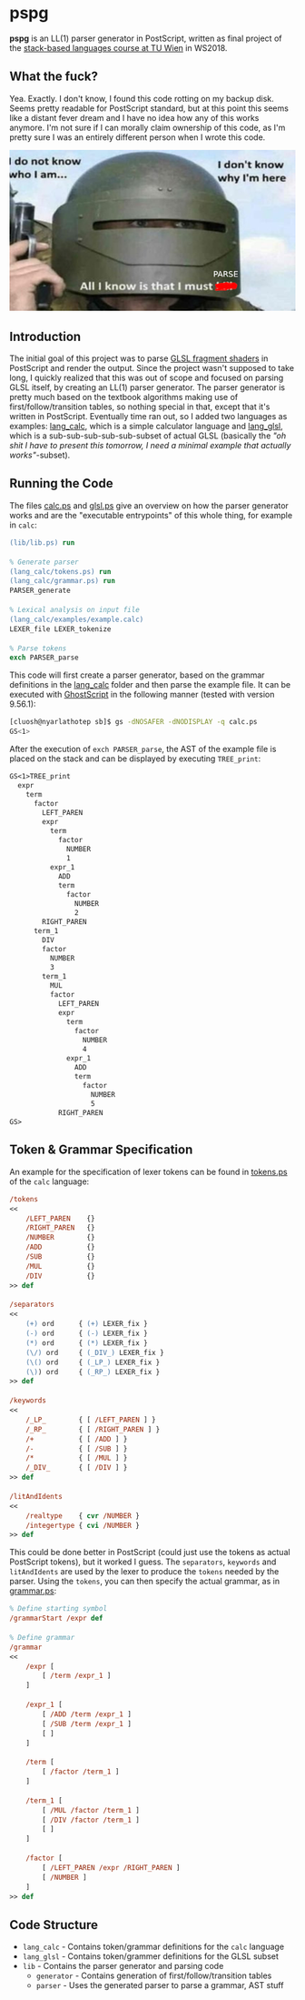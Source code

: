 pspg 
===

**pspg** is an LL(1) parser generator in PostScript, written as final project
of the [stack-based languages course at TU Wien](https://vowi.fsinf.at/wiki/TU_Wien:Stackbasierte_Sprachen_VU_(Ertl))
in WS2018.

What the fuck?
---

Yea. Exactly. I don't know, I found this code rotting on my backup disk. Seems
pretty readable for PostScript standard, but at this point this seems like a
distant fever dream and I have no idea how any of this works anymore. I'm not
sure if I can morally claim ownership of this code, as I'm pretty sure I was 
an entirely different person when I wrote this code.

![I do not know who I am... I don't know why I'm here, All I know is that I must parse](parse.jpg)

Introduction
---

The initial goal of this project was to parse [GLSL fragment shaders](https://www.khronos.org/opengl/wiki/Fragment_Shader)
in PostScript and render the output. Since the project wasn't supposed to take
long, I quickly realized that this was out of scope and focused on parsing
GLSL itself, by creating an LL(1) parser generator. The parser generator is
pretty much based on the textbook algorithms making use of
first/follow/transition tables, so nothing special in that, except that it's
written in PostScript. Eventually time ran out, so I added two languages as
examples: [lang_calc](lang_calc), which is a simple calculator language and [lang_glsl](lang_glsl),
which is a sub-sub-sub-sub-sub-subset of actual GLSL (basically the *"oh shit I
have to present this tomorrow, I need a minimal example that actually works"*-subset).

Running the Code
---

The files [calc.ps](calc.ps) and [glsl.ps](glsl.ps) give an overview on how
the parser generator works and are the "executable entrypoints" of this whole
thing, for example in `calc`:

```postscript
(lib/lib.ps) run

% Generate parser
(lang_calc/tokens.ps) run
(lang_calc/grammar.ps) run
PARSER_generate

% Lexical analysis on input file
(lang_calc/examples/example.calc)
LEXER_file LEXER_tokenize

% Parse tokens
exch PARSER_parse
```

This code will first create a parser generator, based on the grammar
definitions in the [lang_calc](lang_calc) folder and then parse the example
file. It can be executed with [GhostScript](https://www.ghostscript.com/) in
the following manner (tested with version 9.56.1):

```bash
[cluosh@nyarlathotep sb]$ gs -dNOSAFER -dNODISPLAY -q calc.ps
GS<1>
```

After the execution of `exch PARSER_parse`, the AST of the example file is
placed on the stack and can be displayed by executing `TREE_print`:

```text
GS<1>TREE_print
  expr
    term
      factor
        LEFT_PAREN
        expr
          term
            factor
              NUMBER
              1
          expr_1
            ADD
            term
              factor
                NUMBER
                2
        RIGHT_PAREN
      term_1
        DIV
        factor
          NUMBER
          3
        term_1
          MUL
          factor
            LEFT_PAREN
            expr
              term
                factor
                  NUMBER
                  4
              expr_1
                ADD
                term
                  factor
                    NUMBER
                    5
            RIGHT_PAREN
GS>
```

Token & Grammar Specification
---

An example for the specification of lexer tokens can be found in
[tokens.ps](lang_calc/tokens.ps) of the `calc` language:

```postscript
/tokens
<<
    /LEFT_PAREN    {}
    /RIGHT_PAREN   {}
    /NUMBER        {}
    /ADD           {}
    /SUB           {}
    /MUL           {}
    /DIV           {}
>> def

/separators
<<
    (+) ord      { (+) LEXER_fix }
    (-) ord      { (-) LEXER_fix }
    (*) ord      { (*) LEXER_fix }
    (\/) ord     { (_DIV_) LEXER_fix }
    (\() ord     { (_LP_) LEXER_fix }
    (\)) ord     { (_RP_) LEXER_fix }
>> def

/keywords
<<
    /_LP_        { [ /LEFT_PAREN ] }
    /_RP_        { [ /RIGHT_PAREN ] }
    /+           { [ /ADD ] }
    /-           { [ /SUB ] }
    /*           { [ /MUL ] }
    /_DIV_       { [ /DIV ] }
>> def

/litAndIdents
<<
    /realtype    { cvr /NUMBER }
    /integertype { cvi /NUMBER }
>> def
```

This could be done better in PostScript (could just use the tokens as actual
PostScript tokens), but it worked I guess. The `separators`, `keywords` and
`litAndIdents` are used by the lexer to produce the `tokens` needed by the
parser. Using the `tokens`, you can then specify the actual grammar, as in
[grammar.ps](lang_calc/grammar.ps):

```postscript
% Define starting symbol
/grammarStart /expr def

% Define grammar
/grammar
<<
    /expr [
        [ /term /expr_1 ]
    ]
    
    /expr_1 [
        [ /ADD /term /expr_1 ]
        [ /SUB /term /expr_1 ]
        [ ]
    ]
    
    /term [
        [ /factor /term_1 ]
    ]
    
    /term_1 [
        [ /MUL /factor /term_1 ]
        [ /DIV /factor /term_1 ]
        [ ]
    ]
    
    /factor [
        [ /LEFT_PAREN /expr /RIGHT_PAREN ]
        [ /NUMBER ]
    ]
>> def
```

Code Structure
---

* `lang_calc` - Contains token/grammar definitions for the `calc` language
* `lang_glsl` - Contains token/grammer definitions for the GLSL subset
* `lib` - Contains the parser generator and parsing code
  + `generator` - Contains generation of first/follow/transition tables
  + `parser` - Uses the generated parser to parse a grammar, AST stuff
